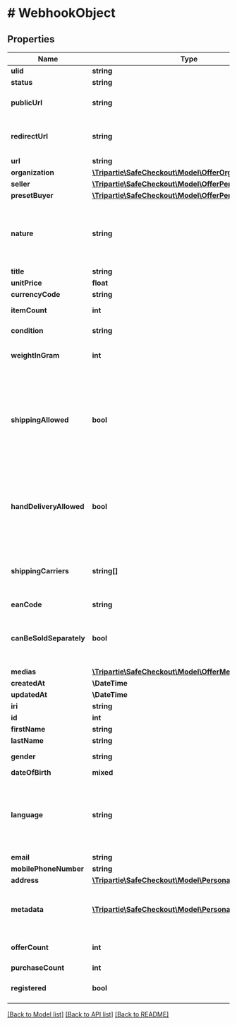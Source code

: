 # # WebhookObject

## Properties

Name | Type | Description | Notes
------------ | ------------- | ------------- | -------------
**ulid** | **string** |  |
**status** | **string** |  |
**publicUrl** | **string** | The public URL for your Ad/Offer on your marketplace. | [optional]
**redirectUrl** | **string** | Fill-in that field IF you intend to redirect your customer instead of using a WebView. | [optional]
**url** | **string** |  | [readonly]
**organization** | [**\Tripartie\SafeCheckout\Model\OfferOrganizationRead**](OfferOrganizationRead.md) |  | [optional]
**seller** | [**\Tripartie\SafeCheckout\Model\OfferPersonaRead**](OfferPersonaRead.md) |  |
**presetBuyer** | [**\Tripartie\SafeCheckout\Model\OfferPersonaRead**](OfferPersonaRead.md) |  | [optional]
**nature** | **string** | This WILL affect the assigned workflow. Choosing service will disable delivery for example. Refer to our technical hub for more information. | [default to 'physical_item']
**title** | **string** |  | [optional]
**unitPrice** | **float** |  | [optional]
**currencyCode** | **string** |  | [default to 'EUR']
**itemCount** | **int** |  | [optional] [default to 1]
**condition** | **string** |  | [optional] [default to 'USED']
**weightInGram** | **int** | Accepted values between 500g (0.5kg) and 10,000g (10kg). |
**shippingAllowed** | **bool** | That toggle allows the seller to propose shipping for its item. If set in conjunction of shippingCarrier, the label will be automatically generated. Also, it will restrict the carrier to the limited subset defined. |
**handDeliveryAllowed** | **bool** | Enable both parties to finalize the transaction in person rather than using delivery. A QR Code must be scanned by the seller once the buyer claims the product. | [default to true]
**shippingCarriers** | **string[]** | If you wish to enable automated shipping label generation through a specific provider, specify it there. | [optional]
**eanCode** | **string** |  | [optional]
**canBeSoldSeparately** | **bool** | Set this flag to false to forbid a potential buyer to acquire less than \&quot;itemCount\&quot; item(s) | [default to true]
**medias** | [**\Tripartie\SafeCheckout\Model\OfferMediaRead[]**](OfferMediaRead.md) |  |
**createdAt** | **\DateTime** |  | [optional] [readonly]
**updatedAt** | **\DateTime** |  | [optional] [readonly]
**iri** | **string** |  | [optional] [readonly]
**id** | **int** |  | [optional] [readonly]
**firstName** | **string** |  | [optional]
**lastName** | **string** |  | [optional]
**gender** | **string** |  | [optional] [default to 'RATHER_NOT_SAY']
**dateOfBirth** | **mixed** |  | [optional]
**language** | **string** | That data is used for rendering the frontend application with given language. If not set, will be inferred. Custom codes can be issued for specific requirements. | [optional]
**email** | **string** |  | [optional]
**mobilePhoneNumber** | **string** |  | [optional]
**address** | [**\Tripartie\SafeCheckout\Model\PersonaAddressRead**](PersonaAddressRead.md) |  | [optional]
**metadata** | [**\Tripartie\SafeCheckout\Model\PersonaMetadataRead[]**](PersonaMetadataRead.md) | You can assign different meta to your Persona object for different purposes. eg. Ease searching. | [optional]
**offerCount** | **int** | Issued Offers count owned by a given Persona | [optional] [readonly]
**purchaseCount** | **int** |  | [optional] [readonly]
**registered** | **bool** | Determine if the Persona have a Tripartie account | [optional] [readonly]

[[Back to Model list]](../../README.md#models) [[Back to API list]](../../README.md#endpoints) [[Back to README]](../../README.md)
